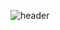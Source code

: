 ![header](https://capsule-render.vercel.app/api?type=waving&color=random&height=300&section=header&text=Home%20Ground&fontSize=90)
